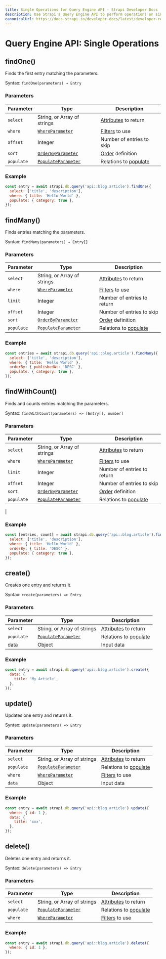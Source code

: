 ```yaml
---
title: Single Operations for Query Engine API - Strapi Developer Docs
description: Use Strapi's Query Engine API to perform operations on single entries.
canonicalUrl: https://docs.strapi.io/developer-docs/latest/developer-resources/database-apis-reference/query-engine/single-operations.html
---
```


# Query Engine API: Single Operations

## findOne()

Finds the first entry matching the parameters.

Syntax: `findOne(parameters) ⇒ Entry`

### Parameters

| Parameter  | Type                                                                                                                                         | Description                                                                                                             |
| ---------- | -------------------------------------------------------------------------------------------------------------------------------------------- | ----------------------------------------------------------------------------------------------------------------------- |
| `select`   | String, or Array of strings                                                                                                                  | [Attributes](/developer-docs/latest/development/backend-customization/models.md#model-attributes) to return |
| `where`    | [`WhereParameter`<Fa-Link color="grey"/>](/developer-docs/latest/developer-resources/database-apis-reference/query-engine/filtering.md)          | [Filters](/developer-docs/latest/developer-resources/database-apis-reference/query-engine/filtering.md) to use                                                                                                                 |
| `offset`   | Integer                                                                                                                                       | Number of entries to skip                                                                                                |
| `sort`  | [`OrderByParameter`<Fa-Link color="grey"/>](/developer-docs/latest/developer-resources/database-apis-reference/query-engine/order-pagination.md) | [Order](/developer-docs/latest/developer-resources/database-apis-reference/query-engine/order-pagination.md) definition |
| `populate` | [`PopulateParameter`<Fa-Link color="grey"/>](/developer-docs/latest/developer-resources/database-apis-reference/query-engine/populating.md)      | Relations to [populate](/developer-docs/latest/developer-resources/database-apis-reference/query-engine/populating.md)

### Example

```js
const entry = await strapi.db.query('api::blog.article').findOne({
  select: ['title', 'description'],
  where: { title: 'Hello World' },
  populate: { category: true },
});
```

## findMany()

Finds entries matching the parameters.

Syntax: `findMany(parameters) ⇒ Entry[]`

### Parameters

| Parameter | Type                           | Description                                |
| --------- | ------------------------------ | ------------------------------------------ |
| `select`   | String, or Array of strings                                                                                                                  | [Attributes](/developer-docs/latest/development/backend-customization/models.md#model-attributes) to return |
| `where`    | [`WhereParameter`<Fa-Link color="grey"/>](/developer-docs/latest/developer-resources/database-apis-reference/query-engine/filtering.md)          | [Filters](/developer-docs/latest/developer-resources/database-apis-reference/query-engine/filtering.md) to use                                                                                                                 |
| `limit`     | Integer                       | Number of entries to return                 |
| `offset`   | Integer                                                                                                                                       | Number of entries to skip                                                                                                |
| `sort`  | [`OrderByParameter`<Fa-Link color="grey"/>](/developer-docs/latest/developer-resources/database-apis-reference/query-engine/order-pagination.md) | [Order](/developer-docs/latest/developer-resources/database-apis-reference/query-engine/order-pagination.md) definition |
| `populate` | [`PopulateParameter`<Fa-Link color="grey"/>](/developer-docs/latest/developer-resources/database-apis-reference/query-engine/populating.md)      | Relations to [populate](/developer-docs/latest/developer-resources/database-apis-reference/query-engine/populating.md)

### Example

```js
const entries = await strapi.db.query('api::blog.article').findMany({
  select: ['title', 'description'],
  where: { title: 'Hello World' },
  orderBy: { publishedAt: 'DESC' },
  populate: { category: true },
});
```

## findWithCount()

Finds and counts entries matching the parameters.

Syntax: `findWithCount(parameters) => [Entry[], number]`

### Parameters

| Parameter | Type                           | Description                                |
| --------- | ------------------------------ | ------------------------------------------ |
| `select`   | String, or Array of strings                                                                                                                  | [Attributes](/developer-docs/latest/development/backend-customization/models.md#model-attributes) to return |
| `where`    | [`WhereParameter`<Fa-Link color="grey"/>](/developer-docs/latest/developer-resources/database-apis-reference/query-engine/filtering.md)          | [Filters](/developer-docs/latest/developer-resources/database-apis-reference/query-engine/filtering.md) to use                                                                                                                 |
| `limit`     | Integer                       | Number of entries to return                 |
| `offset`   | Integer                                                                                                                                       | Number of entries to skip                                                                                                |
| `sort`  | [`OrderByParameter`<Fa-Link color="grey"/>](/developer-docs/latest/developer-resources/database-apis-reference/query-engine/order-pagination.md) | [Order](/developer-docs/latest/developer-resources/database-apis-reference/query-engine/order-pagination.md) definition |
| `populate` | [`PopulateParameter`<Fa-Link color="grey"/>](/developer-docs/latest/developer-resources/database-apis-reference/query-engine/populating.md)      | Relations to [populate](/developer-docs/latest/developer-resources/database-apis-reference/query-engine/populating.md)
|

### Example

```js
const [entries, count] = await strapi.db.query('api::blog.article').findWithCount({
  select: ['title', 'description'],
  where: { title: 'Hello World' },
  orderBy: { title: 'DESC' },
  populate: { category: true },
});
```

## create()

Creates one entry and returns it.

Syntax: `create(parameters) => Entry`

### Parameters

| Parameter | Type                           | Description                                |
| --------- | ------------------------------ | ------------------------------------------ |
| `select`   | String, or Array of strings                                                                                                                  | [Attributes](/developer-docs/latest/development/backend-customization/models.md#model-attributes) to return |
| `populate` | [`PopulateParameter`<Fa-Link color="grey"/>](/developer-docs/latest/developer-resources/database-apis-reference/query-engine/populating.md)      | Relations to [populate](/developer-docs/latest/developer-resources/database-apis-reference/query-engine/populating.md)
| data      | Object                      | Input data                                 |

### Example

```js
const entry = await strapi.db.query('api::blog.article').create({
  data: {
    title: 'My Article',
  },
});
```

## update()

Updates one entry and returns it.

Syntax: `update(parameters) => Entry`

### Parameters

| Parameter | Type                           | Description                                |
| --------- | ------------------------------ | ------------------------------------------ |
| `select`   | String, or Array of strings                                                                                                                  | [Attributes](/developer-docs/latest/development/backend-customization/models.md#model-attributes) to return |
| `populate` | [`PopulateParameter`<Fa-Link color="grey"/>](/developer-docs/latest/developer-resources/database-apis-reference/query-engine/populating.md)      | Relations to [populate](/developer-docs/latest/developer-resources/database-apis-reference/query-engine/populating.md)
| `where`    | [`WhereParameter`<Fa-Link color="grey"/>](/developer-docs/latest/developer-resources/database-apis-reference/query-engine/filtering.md)          | [Filters](/developer-docs/latest/developer-resources/database-apis-reference/query-engine/filtering.md) to use                                                                                                                 |
| `data`      | Object                      | Input data                                 |

### Example

```js
const entry = await strapi.db.query('api::blog.article').update({
  where: { id: 1 },
  data: {
    title: 'xxx',
  },
});
```

## delete()

Deletes one entry and returns it.

Syntax: `delete(parameters) => Entry`

### Parameters

| Parameter | Type                           | Description                                |
| --------- | ------------------------------ | ------------------------------------------ |
| `select`   | String, or Array of strings                                                                                                                  | [Attributes](/developer-docs/latest/development/backend-customization/models.md#model-attributes) to return |
| `populate` | [`PopulateParameter`<Fa-Link color="grey"/>](/developer-docs/latest/developer-resources/database-apis-reference/query-engine/populating.md)      | Relations to [populate](/developer-docs/latest/developer-resources/database-apis-reference/query-engine/populating.md)
| `where`    | [`WhereParameter`<Fa-Link color="grey"/>](/developer-docs/latest/developer-resources/database-apis-reference/query-engine/filtering.md)          | [Filters](/developer-docs/latest/developer-resources/database-apis-reference/query-engine/filtering.md) to use                                      |

### Example

```js
const entry = await strapi.db.query('api::blog.article').delete({
  where: { id: 1 },
});
```
